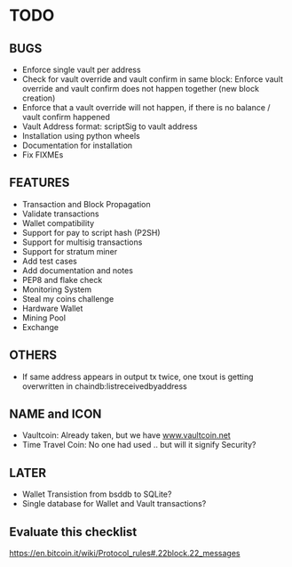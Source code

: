 TODO
====

BUGS
----
* Enforce single vault per address
* Check for vault override and vault confirm in same block:
  Enforce vault override and vault confirm does not happen together (new block creation)
* Enforce that a vault override will not happen, if there is no balance / vault
  confirm happened
* Vault Address format: scriptSig to vault address
* Installation using python wheels
* Documentation for installation
* Fix FIXMEs

FEATURES
--------
* Transaction and Block Propagation
* Validate transactions
* Wallet compatibility
* Support for pay to script hash (P2SH)
* Support for multisig transactions
* Support for stratum miner
* Add test cases
* Add documentation and notes
* PEP8 and flake check
* Monitoring System
* Steal my coins challenge
* Hardware Wallet
* Mining Pool
* Exchange

OTHERS
------
* If same address appears in output tx twice, one txout is getting
  overwritten in chaindb:listreceivedbyaddress

NAME and ICON
-------------
* Vaultcoin: Already taken, but we have www.vaultcoin.net
* Time Travel Coin: No one had used .. but will it signify Security?

LATER
-----
* Wallet Transistion from bsddb to SQLite?
* Single database for Wallet and Vault transactions?

Evaluate this checklist
-----------------------
https://en.bitcoin.it/wiki/Protocol_rules#.22block.22_messages
